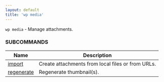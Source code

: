 ```yaml
---
layout: default
title: 'wp media'
---
```


`wp media` - Manage attachments.



### SUBCOMMANDS

<table>
	<thead>
	<tr>
		<th>Name</th>
		<th>Description</th>
	</tr>
	</thead>
	<tbody>
		<tr>
			<td><a href="/commands/media/import/">import</a></td>
			<td>Create attachments from local files or from URLs.</td>
		</tr>
		<tr>
			<td><a href="/commands/media/regenerate/">regenerate</a></td>
			<td>Regenerate thumbnail(s).</td>
		</tr>
	</tbody>
</table>
